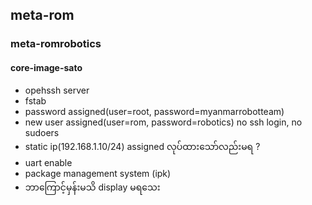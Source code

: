 <h2> meta-rom </h2>   
        <h3>meta-romrobotics</h3>
	    <h4><b>core-image-sato</b></h4>
		<ul>
		    <li>opehssh server </li>
			<li>fstab</li>
			<li>password assigned(user=root, password=myanmarrobotteam) </li>		
			<li>new user assigned(user=rom, password=robotics) no ssh login, no sudoers </li>
			<li>static ip(192.168.1.10/24) assigned လုပ်ထားသော်လည်းမရ ? </li>
			<li>uart enable</li>
			<li>package management system (ipk) </li>
			<li> ဘာကြောင့်မှန်းမသိ display မရသေး </li>
		</ul>
	        
	   
	
